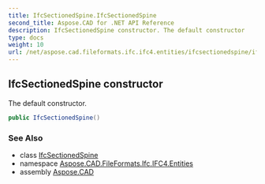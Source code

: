 ```yaml
---
title: IfcSectionedSpine.IfcSectionedSpine
second_title: Aspose.CAD for .NET API Reference
description: IfcSectionedSpine constructor. The default constructor
type: docs
weight: 10
url: /net/aspose.cad.fileformats.ifc.ifc4.entities/ifcsectionedspine/ifcsectionedspine/
---
```

## IfcSectionedSpine constructor

The default constructor.

```csharp
public IfcSectionedSpine()
```

### See Also

* class [IfcSectionedSpine](../)
* namespace [Aspose.CAD.FileFormats.Ifc.IFC4.Entities](../../ifcsectionedspine/)
* assembly [Aspose.CAD](../../../)


